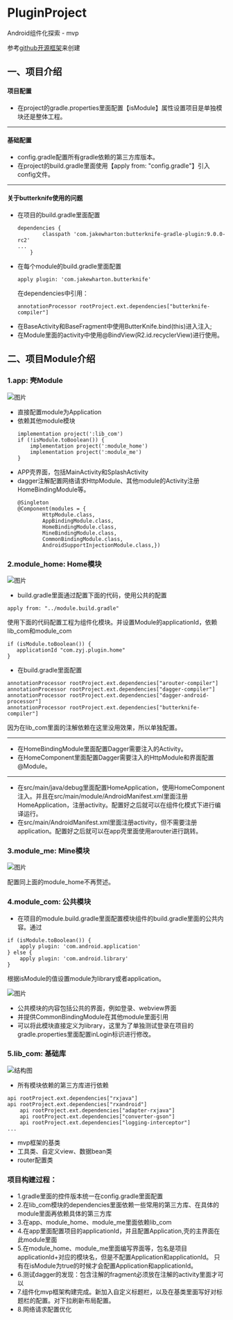 # PluginProject

Android组件化探索 - mvp

参考[github开源框架][2]来创建


## 一、项目介绍



#### 项目配置
* 在project的gradle.properties里面配置【isModule】属性设置项目是单独模块还是整体工程。
___
#### 基础配置
* config.gradle配置所有gradle依赖的第三方库版本。
* 在project的build.gradle里面使用【apply from: "config.gradle"】引入config文件。
___
#### 关于butterknife使用的问题
* 在项目的build.gradle里面配置
    ```
    dependencies {
            classpath 'com.jakewharton:butterknife-gradle-plugin:9.0.0-rc2'
    ...
        }
    ```
* 在每个module的build.gradle里面配置
    ```
    apply plugin: 'com.jakewharton.butterknife'
    ```
    在dependencies中引用：
    ```
    annotationProcessor rootProject.ext.dependencies["butterknife-compiler"]
    ```
* 在BaseActivity和BaseFragment中使用ButterKnife.bind(this)进入注入; 
* 在Module里面的activity中使用@BindView(R2.id.recyclerView)进行使用。



## 二、项目Module介绍


### 1.app: 壳Module

![图片](http://m.qpic.cn/psb?/V11wANeJ2TddbC/OP8QUHTiXsDD4HOueodYR4lvtgdekF6WvcY.eP40xMg!/b/dLYAAAAAAAAA&bo=2gVSAwAAAAADB6w!&rf=viewer_4)

* 直接配置module为Application
* 依赖其他module模块
    ``` 
    implementation project(':lib_com')
    if (!isModule.toBoolean()) {
        implementation project(':module_home')
        implementation project(':module_me')
    } 
    ``` 
* APP壳界面，包括MainActivity和SplashActivity
* dagger注解配置网络请求HttpModule、其他module的Activity注册HomeBindingModule等。
    ```
    @Singleton
    @Component(modules = {
            HttpModule.class,
            AppBindingModule.class,
            HomeBindingModule.class,
            MineBindingModule.class,
            CommonBindingModule.class,
            AndroidSupportInjectionModule.class,})
    ```



### 2.module_home: Home模块

![图片](http://m.qpic.cn/psb?/V11wANeJ2TddbC/0I8HhKq4AN0f8r5gk0dAUCkC4aFTBEzaOVIrgX9vtWE!/b/dLYAAAAAAAAA&bo=iAWUAwAAAAADBzg!&rf=viewer_4)

* build.gradle里面通过配置下面的代码，使用公共的配置
```
apply from: "../module.build.gradle"
```
使用下面的代码配置工程为组件化模块。并设置Module的applicationId，依赖lib_com和module_com
```
if (isModule.toBoolean()) {
   applicationId "com.zyj.plugin.home"
}
```

* 在build.gradle里面配置
```
annotationProcessor rootProject.ext.dependencies["arouter-compiler"]
annotationProcessor rootProject.ext.dependencies["dagger-compiler"]
annotationProcessor rootProject.ext.dependencies["dagger-android-processor"]
annotationProcessor rootProject.ext.dependencies["butterknife-compiler"]
```
因为在lib_com里面的注解依赖在这里没用效果，所以单独配置。
___
* 在HomeBindingModule里面配置Dagger需要注入的Activity。
* 在HomeComponent里面配置Dagger需要注入的HttpModule和界面配置@Module。
___
* 在src/main/java/debug里面配置HomeApplication，使用HomeComponent注入。并且在src/main/module/AndroidManifest.xml里面注册HomeApplication，注册activity。配置好之后就可以在组件化模式下进行编译运行。
* 在src/main/AndroidManifest.xml里面注册activity，但不需要注册application。配置好之后就可以在app壳里面使用arouter进行跳转。




### 3.module_me: Mine模块

![图片](http://m.qpic.cn/psb?/V11wANeJ2TddbC/sX9N0akV3iCpBp8nqvCYlgxQMB69bh8P9cJNI9jPBA0!/b/dLgAAAAAAAAA&bo=hwVxAwAAAAADB9I!&rf=viewer_4)

配置同上面的module_home不再赘述。



### 4.module_com: 公共模块
* 在项目的module.build.gradle里面配置模块组件的build.gradle里面的公共内容。通过
```
if (isModule.toBoolean()) {
    apply plugin: 'com.android.application'
} else {
    apply plugin: 'com.android.library'
}
```
根据isModule的值设置module为library或者application。

![图片](http://m.qpic.cn/psb?/V11wANeJ2TddbC/FzJeKRMJLJXFx5O.dv9TUzYoF4ZZKFY2EjDnNY2fGh0!/b/dD4BAAAAAAAA&bo=fAVPAwAAAAADBxc!&rf=viewer_4)

* 公共模块的内容包括公共的界面，例如登录、webview界面
* 并提供CommonBindingModule在其他module里面引用
* 可以将此模块直接定义为library，这里为了单独测试登录在项目的gradle.properties里面配置inLogin标识进行修改。



### 5.lib_com: 基础库
![结构图](http://m.qpic.cn/psb?/V11wANeJ2TddbC/LTJP0PSJAdCBbwDQUE5asTkjBcWHO**tlNZ6sree0FI!/b/dMMAAAAAAAAA&bo=WwWsAwAAAAADB9M!&rf=viewer_4)
* 所有模块依赖的第三方库进行依赖
```
api rootProject.ext.dependencies["rxjava"]
api rootProject.ext.dependencies["rxandroid"]
    api rootProject.ext.dependencies["adapter-rxjava"]
    api rootProject.ext.dependencies["converter-gson"]
    api rootProject.ext.dependencies["logging-interceptor"]
...
```
* mvp框架的基类
* 工具类、自定义view、数据bean类
* router配置类



### 项目构建过程：

- 1.gradle里面的控件版本统一在config.gradle里面配置
- 2.在lib_com模块的dependencies里面依赖一些常用的第三方库、在具体的module里面再依赖具体的第三方库
- 3.在app、module_home、module_me里面依赖lib_com
- 4.在app里面配置项目的applicationId，并且配置Application,壳的主界面在此module里面
- 5.在module_home、module_me里面编写界面等，包名是项目applicationId+对应的模块名，但是不配置Application和applicationId。
    只有在isModule为true的时候才会配置Application和applicationId。
- 6.测试dagger的发现：包含注解的fragment必须放在注解的activity里面才可以
- 7.组件化mvp框架构建完成。新加入自定义标题栏，以及在基类里面写好对标题栏的配置。对下拉刷新布局配置。
- 8.网络请求配置优化



 [1]: http://naotu.baidu.com/file/e8e137ea34f8d792f1c5f35ef4dd4fee?token=0273fd3b891ed796
 [2]: https://github.com/mxdldev/android-mvp-mvvm-flytour
